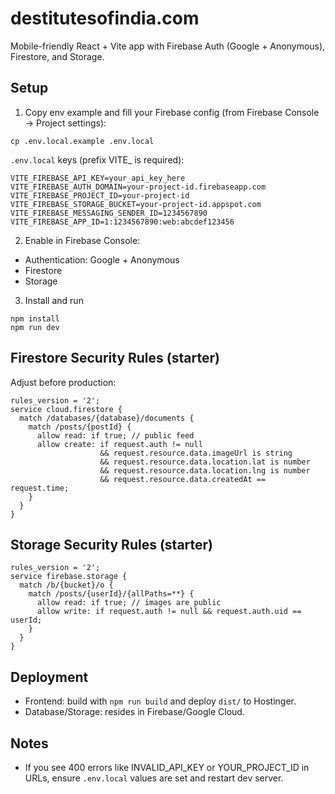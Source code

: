 # destitutesofindia.com

Mobile-friendly React + Vite app with Firebase Auth (Google + Anonymous), Firestore, and Storage.

## Setup

1) Copy env example and fill your Firebase config (from Firebase Console → Project settings):

```
cp .env.local.example .env.local
```

`.env.local` keys (prefix VITE_ is required):

```
VITE_FIREBASE_API_KEY=your_api_key_here
VITE_FIREBASE_AUTH_DOMAIN=your-project-id.firebaseapp.com
VITE_FIREBASE_PROJECT_ID=your-project-id
VITE_FIREBASE_STORAGE_BUCKET=your-project-id.appspot.com
VITE_FIREBASE_MESSAGING_SENDER_ID=1234567890
VITE_FIREBASE_APP_ID=1:1234567890:web:abcdef123456
```

2) Enable in Firebase Console:
- Authentication: Google + Anonymous
- Firestore
- Storage

3) Install and run

```
npm install
npm run dev
```

## Firestore Security Rules (starter)

Adjust before production:

```
rules_version = '2';
service cloud.firestore {
  match /databases/{database}/documents {
    match /posts/{postId} {
      allow read: if true; // public feed
      allow create: if request.auth != null
                    && request.resource.data.imageUrl is string
                    && request.resource.data.location.lat is number
                    && request.resource.data.location.lng is number
                    && request.resource.data.createdAt == request.time;
    }
  }
}
```

## Storage Security Rules (starter)

```
rules_version = '2';
service firebase.storage {
  match /b/{bucket}/o {
    match /posts/{userId}/{allPaths=**} {
      allow read: if true; // images are public
      allow write: if request.auth != null && request.auth.uid == userId;
    }
  }
}
```

## Deployment

- Frontend: build with `npm run build` and deploy `dist/` to Hostinger.
- Database/Storage: resides in Firebase/Google Cloud.

## Notes

- If you see 400 errors like INVALID_API_KEY or YOUR_PROJECT_ID in URLs, ensure `.env.local` values are set and restart dev server.
